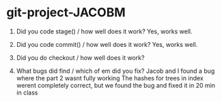 # git-project-JACOBM
1.  Did you code stage() / how well does it work?
    Yes, works well.

2.  Did you code commit() / how well does it work?
    Yes, works well.

3. Did you do checkout / how well does it work?

4. What bugs did find / which of em did you fix?
    Jacob and I found a bug where the part 2 wasnt fully working
    The hashes for trees in index werent completely correct,
    but we found the bug and fixed it in 20 min in class